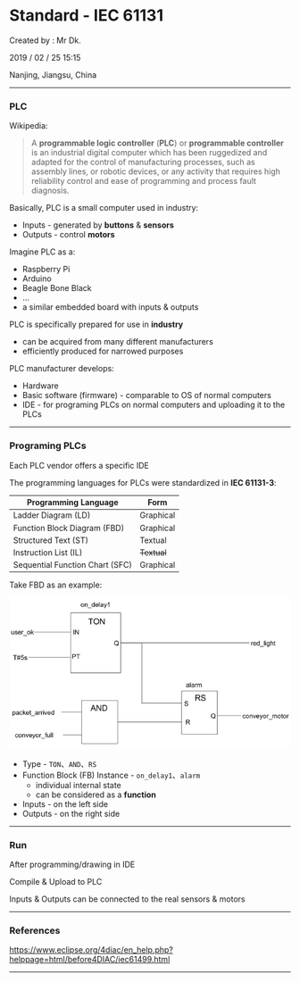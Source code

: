 # Standard - IEC 61131

Created by : Mr Dk.

2019 / 02 / 25 15:15

Nanjing, Jiangsu, China

---

### PLC

Wikipedia:

> A __programmable logic controller__ (__PLC__) or __programmable controller__ is an industrial digital computer which has been ruggedized and adapted for the control of manufacturing processes, such as assembly lines, or robotic devices, or any activity that requires high reliability control and ease of programming and process fault diagnosis.

Basically, PLC is a small computer used in industry:

* Inputs - generated by __buttons__ & __sensors__
* Outputs - control __motors__

Imagine PLC as a:

* Raspberry Pi
* Arduino
* Beagle Bone Black
* ...
* a similar embedded board with inputs & outputs

PLC is specifically prepared for use in __industry__

* can be acquired from many different manufacturers
* efficiently produced for narrowed purposes

PLC manufacturer develops:

* Hardware
* Basic software (firmware) - comparable to OS of normal computers
* IDE - for programing PLCs on normal computers and uploading it to the PLCs

---

### Programing PLCs

Each PLC vendor offers a specific IDE

The programming languages for PLCs were standardized in __IEC 61131-3__:

| Programming Language            | Form        |
| ------------------------------- | ----------- |
| Ladder Diagram (LD)             | Graphical   |
| Function Block Diagram (FBD)    | Graphical   |
| Structured Text (ST)            | Textual     |
| Instruction List (IL)           | ~~Textual~~ |
| Sequential Function Chart (SFC) | Graphical   |

Take FBD as an example:

![iec-61131-fbd](../img/iec-61131-fbd.png)

* Type - `TON`、`AND`、`RS`
* Function Block (FB) Instance - `on_delay1`、`alarm`
  * individual internal state
  * can be considered as a __function__
* Inputs - on the left side
* Outputs - on the right side

---

### Run

After programming/drawing in IDE

Compile & Upload to PLC

Inputs & Outputs can be connected to the real sensors & motors

---

### References

https://www.eclipse.org/4diac/en_help.php?helppage=html/before4DIAC/iec61499.html

---

